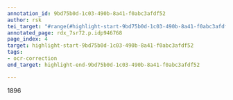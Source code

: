 ```yaml
---
annotation_id: 9bd75b0d-1c03-490b-8a41-f0abc3afdf52
author: rsk
tei_target: "#range(#highlight-start-9bd75b0d-1c03-490b-8a41-f0abc3afdf52, #highlight-end-9bd75b0d-1c03-490b-8a41-f0abc3afdf52)"
annotated_page: rdx_7sr72.p.idp946768
page_index: 4
target: highlight-start-9bd75b0d-1c03-490b-8a41-f0abc3afdf52
tags:
- ocr-correction
end_target: highlight-end-9bd75b0d-1c03-490b-8a41-f0abc3afdf52

---
```

1896